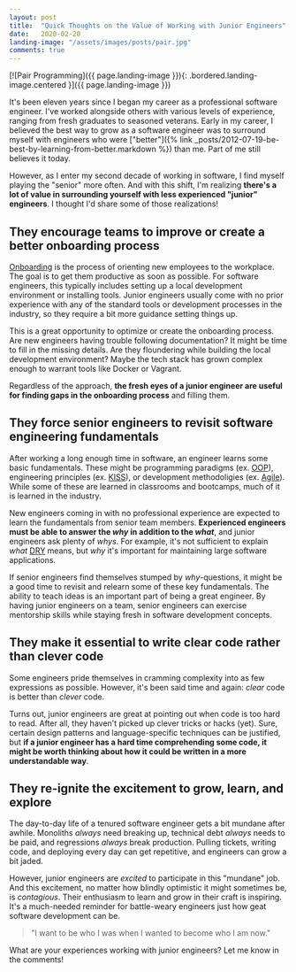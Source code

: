 ```yaml
---
layout: post
title:  "Quick Thoughts on the Value of Working with Junior Engineers"
date:   2020-02-20
landing-image: "/assets/images/posts/pair.jpg"
comments: true
---
```


[![Pair Programming]({{ page.landing-image }}){: .bordered.landing-image.centered }]({{ page.landing-image }})

It's been eleven years since I began my career as a professional software engineer. I've worked alongside others with various levels of experience, ranging from fresh graduates to seasoned veterans. Early in my career, I believed the best way to grow as a software engineer was to surround myself with engineers who were ["better"]({% link _posts/2012-07-19-be-best-by-learning-from-better.markdown %}) than me. Part of me still believes it today.

However, as I enter my second decade of working in software, I find myself playing the "senior" more often. And with this shift, I'm realizing **there's a lot of value in surrounding yourself with less experienced "junior" engineers**. I thought I'd share some of those realizations!

## They encourage teams to improve or create a better onboarding process

[Onboarding](https://en.wikipedia.org/wiki/Onboarding) is the process of orienting new employees to the workplace. The goal is to get them productive as soon as possible. For software engineers, this typically includes setting up a local development environment or installing tools. Junior engineers usually come with no prior experience with any of the standard tools or development processes in the industry, so they require a bit more guidance setting things up.

This is a great opportunity to optimize or create the onboarding process. Are new engineers having trouble following documentation? It might be time to fill in the missing details. Are they floundering while building the local development environment? Maybe the tech stack has grown complex enough to warrant tools like Docker or Vagrant.

Regardless of the approach, **the fresh eyes of a junior engineer are useful for finding gaps in the onboarding process** and filling them.

## They force senior engineers to revisit software engineering fundamentals

After working a long enough time in software, an engineer learns some basic fundamentals. These might be programming paradigms (ex. [OOP](https://en.wikipedia.org/wiki/Object-oriented_programming)), engineering principles (ex. [KISS](https://en.wikipedia.org/wiki/KISS_principle)), or development methodoligies (ex. [Agile](https://en.wikipedia.org/wiki/Agile_software_development)). While some of these are learned in classrooms and bootcamps, much of it is learned in the industry.

New engineers coming in with no professional experience are expected to learn the fundamentals from senior team members. **Experienced engineers must be able to answer the _why_ in addition to the _what_**, and junior engineers ask plenty of _whys_. For example, it's not sufficient to explain _what_ [DRY](https://en.wikipedia.org/wiki/Don%27t_repeat_yourself) means, but _why_ it's important for maintaining large software applications.

If senior engineers find themselves stumped by _why_-questions, it might be a good time to revisit and relearn some of these key fundamentals. The ability to teach ideas is an important part of being a great engineer. By having junior engineers on a team, senior engineers can exercise mentorship skills while staying fresh in software development concepts.

## They make it essential to write clear code rather than clever code

Some engineers pride themselves in cramming complexity into as few expressions as possible. However, it's been said time and again: _clear_ code is better than _clever_ code.

Turns out, junior engineers are great at pointing out when code is too hard to read. After all, they haven't picked up clever tricks or hacks (yet). Sure, certain design patterns and language-specific techniques can be justified, but **if a junior engineer has a hard time comprehending some code, it might be worth thinking about how it could be written in a more understandable way**.

## They re-ignite the excitement to grow, learn, and explore

The day-to-day life of a tenured software engineer gets a bit mundane after awhile. Monoliths _always_ need breaking up, technical debt _always_ needs to be paid, and regressions _always_ break production. Pulling tickets, writing code, and deploying every day can get repetitive, and engineers can grow a bit jaded.

However, junior engineers are _excited_ to participate in this "mundane" job. And this excitement, no matter how blindly optimistic it might sometimes be, is _contagious_. Their enthusiasm to learn and grow in their craft is inspiring. It's a much-needed reminder for battle-weary engineers just how geat software development can be.

> "I want to be who I was when I wanted to become who I am now."

What are your experiences working with junior engineers? Let me know in the comments!
